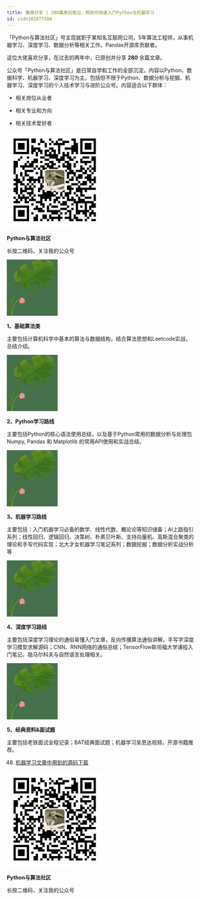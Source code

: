 ```yaml
---
title: 集锦分享 | 200篇原创笔记，帮助你快速入门Python与机器学习
id: csdn101877584
---
```


「Python与算法社区」号主现就职于某知名互联网公司，5年算法工程师，从事机器学习、深度学习、数据分析等相关工作。Pandas开源库贡献者。

这位大佬喜欢分享，在过去的两年中，已原创并分享 **280** 余篇文章。

公众号「Python与算法社区」是日常自学和工作的全部沉淀。内容以Python、数据科学、机器学习、深度学习为主，包括但不限于Python、数据分析与挖掘、机器学习、深度学习的个人技术学习与进阶公众号。内容适合以下群体：

*   相关岗位从业者

*   相关专业和方向

*   相关技术爱好者

![640?wx_fmt=jpeg](../img/3d407be313f15946853695a5315b7ec3.png)

**Python与算法社区**

长按二维码，关注我的公众号

![640?wx_fmt=gif](../img/24dd37521bbe040b5ddbb414b4eb79c9.png)

**1、基础算法类** 

主要包括计算机科学中基本的算法与数据结构，结合算法思想和Leetcode实战，总结介绍。

![640?wx_fmt=gif](../img/24dd37521bbe040b5ddbb414b4eb79c9.png)

**2、Python学习路线** 

主要包括Python的核心语法使用总结，以及基于Python常用的数据分析与处理包Numpy, Pandas 和 Matplotlib 的常用API使用和实战总结。

![640?wx_fmt=gif](../img/24dd37521bbe040b5ddbb414b4eb79c9.png)

**3、机器学习路线** 

主要包括：入门机器学习必备的数学、线性代数、概论论等知识储备；AI上路指引系列；线性回归，逻辑回归、决策树、朴素贝叶斯、支持向量机、高斯混合聚类的理论和手写代码实现；北大才女机器学习笔记系列；数据挖掘；数据分析实战分析等

![640?wx_fmt=gif](../img/24dd37521bbe040b5ddbb414b4eb79c9.png)

**4、深度学习路线** 

主要包括深度学习理论的通俗易懂入门文章，反向传播算法通俗讲解，手写字深度学习模型求解源码；CNN、RNN网络的通俗总结；TensorFlow斯坦福大学课程入门笔记、隐马尔科夫与自然语言处理相关。

![640?wx_fmt=gif](../img/24dd37521bbe040b5ddbb414b4eb79c9.png)

**5、经典资料&面试题** 

主要包括老铁面试全程记录；BAT经典面试题；机器学习吴恩达视频，开源书籍推荐。

48.  [机器学习文章中用到的源码下载](https://mp.weixin.qq.com/s?__biz=MzI3NTkyMjA4NA==&mid=2247484810&idx=2&sn=dbd1d8c5e5f09e3622a30e585699e261&scene=21#wechat_redirect)

![640?wx_fmt=jpeg](../img/3d407be313f15946853695a5315b7ec3.png)

**Python与算法社区**

长按二维码，关注我的公众号